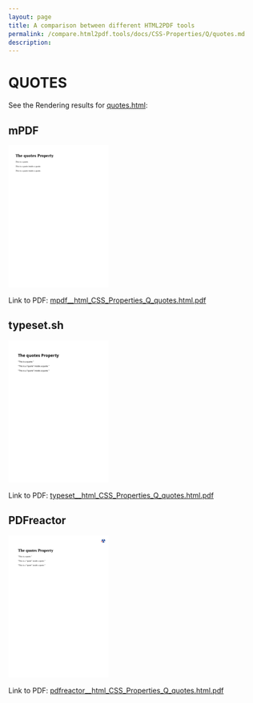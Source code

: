 ```yaml
---
layout: page
title: A comparison between different HTML2PDF tools
permalink: /compare.html2pdf.tools/docs/CSS-Properties/Q/quotes.md
description: 
---
```


# QUOTES

See the Rendering results for [quotes.html](/html/CSS%20Properties/Q/quotes.html):

## mPDF
![](mpdf__html_CSS_Properties_Q_quotes.html.png) 

Link to PDF: [mpdf__html_CSS_Properties_Q_quotes.html.pdf](mpdf__html_CSS_Properties_Q_quotes.html.pdf)

## typeset.sh
![](typeset__html_CSS_Properties_Q_quotes.html.png) 

Link to PDF: [typeset__html_CSS_Properties_Q_quotes.html.pdf](typeset__html_CSS_Properties_Q_quotes.html.pdf)

## PDFreactor
![](pdfreactor__html_CSS_Properties_Q_quotes.html.png) 

Link to PDF: [pdfreactor__html_CSS_Properties_Q_quotes.html.pdf](pdfreactor__html_CSS_Properties_Q_quotes.html.pdf)
